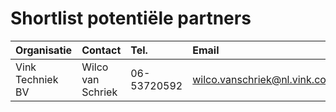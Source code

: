 # Shortlist potentiële partners

| Organisatie      | Contact           | Tel.              | Email                        | Website                     |
| :--------------- | :---------------- | :---------------- | :--------------------------- | :-------------------------- |
| Vink Techniek BV | Wilco van Schriek | 06-53720592       | wilco.vanschriek@nl.vink.com | http://www.vinktechniek.nl/ |
